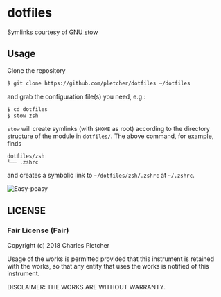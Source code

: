 dotfiles
========

Symlinks courtesy of [GNU stow](https://www.gnu.org/software/stow/)

## Usage

Clone the repository

```sh
$ git clone https://github.com/pletcher/dotfiles ~/dotfiles
```

and grab the configuration file(s) you need, e.g.:

```sh
$ cd dotfiles
$ stow zsh
```

`stow` will create symlinks (with `$HOME` as root) according to the directory structure of the module in `dotfiles/`. The above command, for example, finds

```
dotfiles/zsh
└── .zshrc
```

and creates a symbolic link to `~/dotfiles/zsh/.zshrc` at `~/.zshrc`.

![Easy-peasy](https://thumbs.gfycat.com/HonestThinAsianconstablebutterfly-max-1mb.gif)

## LICENSE

### Fair License (Fair) 

Copyright (c) 2018 Charles Pletcher 

Usage of the works is permitted provided that this instrument is retained with the works, so that any entity that uses the works is notified of this instrument. 

DISCLAIMER: THE WORKS ARE WITHOUT WARRANTY.
